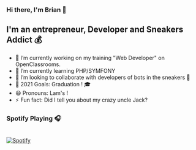 ### Hi there, I'm Brian 👋

## I'm an entrepreneur, Developer and Sneakers Addict 💰
- 🔭 I’m currently working on my training "Web Developer" on OpenClassrooms.
- 🌱 I’m currently learning PHP/SYMFONY
- 👯 I’m looking to collaborate with developers of bots in the sneakers 👟
- 🥅 2021 Goals: Graduation ! 🎓
- 😄 Pronouns: Lam's !
- ⚡ Fun fact: Did I tell you about my crazy uncle Jack?

### Spotify Playing 🎧
      
&nbsp; <br> [![Spotify](https://novatorem-sooty-ten.vercel.app/api/spotify)](https://open.spotify.com/user/i8e0b14yid6vwqgo8mzh2szxq)

 
